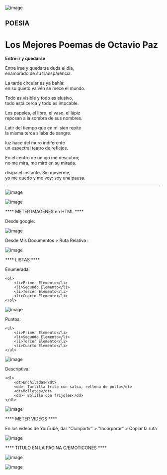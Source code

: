 ![image](https://user-images.githubusercontent.com/113804525/200149165-10a3941f-6df7-4717-8299-678a119d4657.png)

<h2>POESIA</h2>
<h1>Los Mejores Poemas de Octavio Paz</h1>
<p><b>Entre ir y quedarse</b></p>
<p>Entre irse y quedarse duda el día, <br> enamorado de su transparencia.</p>
<p>La tarde circular es ya bahía: <br> en su quieto vaivén se mece el mundo.</p> 
<p>Todo es visible y todo es elusivo,<br>
    todo está cerca y todo es intocable.</p> 
<p>Los papeles, el libro, el vaso, el lápiz <br>
    reposan a la sombra de sus nombres.</p> 
<p>Latir del tiempo que en mi sien repite <br>
    la misma terca sílaba de sangre.</p> 
<p>luz hace del muro indiferente <br>
    un espectral teatro de reflejos.</p>
<p>En el centro de un ojo me descubro; <br>
    no me mira, me miro en su mirada.</p>
<p>disipa el instante. Sin moverme, <br>
    yo me quedo y me voy: soy una pausa.</p> 
    <hr>
    
 
 ![image](https://user-images.githubusercontent.com/113804525/200149128-2ab3a1b3-f199-485e-9d97-f961f934445e.png)

  
![image](https://user-images.githubusercontent.com/113804525/200149121-1341327f-0947-43ee-8c78-e4793608ff9c.png)


**** METER IMAGENES en HTML ****

   Desde google:
   
   ![image](https://user-images.githubusercontent.com/113804525/201496948-7a4ab811-4d4c-4557-9078-21b777e38064.png)

   Desde Mis Documentos > Ruta Relativa :
   
   ![image](https://user-images.githubusercontent.com/113804525/201498248-607ff1d1-5fba-48ee-a5c8-2f02f7f6436b.png)

  
**** LISTAS ****

  Enumerada:
  
    <ol>
        <li>Primer Elemento</li>
        <li>Segundo Elemento</li>
        <li>Tercer Elemento</li>
        <li>Cuarto Elemento</li>
    </ol>
    
![image](https://user-images.githubusercontent.com/113804525/201498457-0948e41c-98c6-48f8-b6db-b052089d1ded.png)

    
  Puntos:
  
    <ul>
        <li>Primer Elemento</li>
        <li>Segundo Elemento</li>
        <li>Tercer Elemento</li>
        <li>Cuarto Elemento</li>
    </ul>
    
 ![image](https://user-images.githubusercontent.com/113804525/201498453-7b54d9a9-9be8-4ed8-864a-6a8bf1ee289b.png)
    
  Descriptiva:
  
    <dl>
        <dt>Enchiladas</dt>
        <dd>- Tortilla frita con salsa, rellena de pollo</dt>
        <dt>Molletes</dt>
        <dd>- Bolillo con frijoles</dd>     
    </dl>
    
 ![image](https://user-images.githubusercontent.com/113804525/201498446-896b4bfe-fa5c-4a32-b85f-781cf52cdf84.png)
    
**** METER VIDEOS ****

En los videos de YouTube, dar "Compartir" > "Incorporar" > Copiar la ruta

![image](https://user-images.githubusercontent.com/113804525/201498506-657f453f-69ec-42c8-adb1-7f3bf476ae48.png)


**** TITULO EN LA PÁGINA C/EMOTICONES ****

![image](https://user-images.githubusercontent.com/113804525/201499068-d06bdfef-5580-4acb-a86f-c57cdb619d87.png)

![image](https://user-images.githubusercontent.com/113804525/201499075-a6ec7787-6a34-4a77-a7ca-55d3efbb3637.png)




